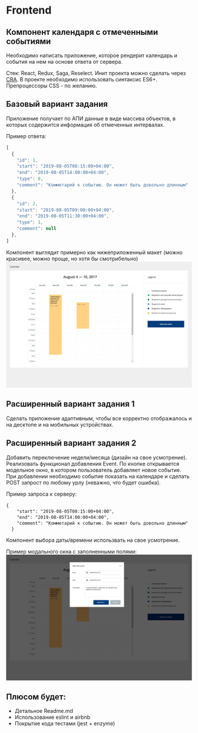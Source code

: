 # Frontend
## Компонент календаря с отмеченными событиями
Необходимо написать приложение, которое рендерит календарь и события на нем на основе ответа от сервера.

Стек: React, Redux, Saga, Reselect. Инит проекта можно сделать через [CRA](https://github.com/facebook/create-react-app). В проекте необходимо использовать синтаксис ES6+. Препроцессоры CSS - по желанию.

## Базовый вариант задания
Приложение получает по АПИ данные в виде массива объектов, в которых содержится информация об отмеченных интервалах.

Пример ответа:
``` javascript
[
  {
    "id": 1,
    "start": "2019-08-05T08:15:00+04:00",
    "end": "2019-08-05T14:00:00+04:00",
    "type": 0,
    "comment": "Комметарий к событию. Он может быть довольно длинным"
  },
  {
    "id": 2,
    "start": "2019-08-05T09:00:00+04:00",
    "end": "2019-08-05T11:30:00+04:00",
    "type": 1,
    "comment": null
  },
]
```

Компонент выглядит примерно как нижеприложенный макет (можно красивее, можно проще, но хотя бы смотрибельно)
![test-calendar-base](docs/test-calendar-base.jpg)

## Расширенный вариант задания 1
Сделать приложение адаптивным, чтобы все корректно отображалось и на десктопе и на мобильных устройствах.

## Расширенный вариант задания 2
Добавить переключение недели/месяца (дизайн на свое усмотрение). Реализовать функционал добавления Event. По кнопке открывается модельное окно, в котором пользователь добавляет новое событие. При добавлении необходимо событие показать на календаре и сделать POST запрост по любому урлу (неважно, что будет ошибка).

Пример запроса к серверу:

```
{
    "start": "2019-08-05T08:15:00+04:00",
    "end": "2019-08-05T14:00:00+04:00",
    "comment": "Комметарий к событию. Он может быть довольно длинным"
  }
```

Компонент выбора даты/времени использвать на свое усмотрение.

Пример модального окна с заполненными полями:
![test-calendar-ext-filled](docs/test-calendar-ext-filled.jpg)

## Плюсом будет:
*  Детальное Readme.md
*  Использование eslint и airbnb
*  Покрытие кода тестами (jest + enzyme)
